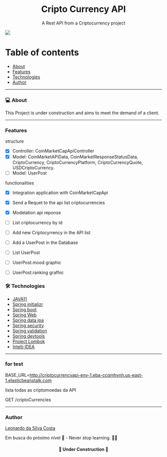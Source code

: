 <h1 align="center">Cripto Currency API</h1>
<p align="center">A Rest API from a Criptocurrency project</p>
<img src="https://img.shields.io/static/v1?label=Spring&message=Work&color=6DB33F&style=for-the-badge&logo=SpringBoot">

Table of contents
=================
<!--ts-->
   * [About](#About)
   * [Features](#features)
   * [Technologies](#technologies)
   * [Author](#author)
<!--te-->

---

### 💻 About

This Project is under construction and aims to meet the demand of a client.

---
### Features

structure
- [x] Controller: CoinMarketCapApiController
- [x] Model: CoinMarketAPiData, CoinMarketResponseStatusData, CriptoCurrency, CriptoCurrencyPlatform, CriptoCurrencyQuote, USDCriptoCurrency.
- [ ] Model: UserPost

functionalities
- [x] Integration application with CoinMarketCapApi
- [x] Send a Requet to the api list criptocurrencies
- [x] Modelation api reponse
- [ ] List criptocurrency by id
- [ ] Add new Criptocyrrency in the API list
- [ ] Add a UserPost in the Database
- [ ] List UserPost
- [ ] UserPost.mood graphic
- [ ] UserPost.ranking grafhic


### 🛠 Technologies

- [JAVA11](https://www.oracle.com/br/java/technologies/javase/jdk11-archive-downloads.html)
- [Spring initializr](https://start.spring.io/)
- [Spring boot](https://spring.io/projects/spring-boot)
- [Spring Web](https://docs.spring.io/spring-framework/docs/3.2.x/spring-framework-reference/html/mvc.html)
- [Spring data jpa](https://spring.io/projects/spring-data-jpa)
- [Spring security](https://spring.io/projects/spring-security)
- [Spring validation](https://docs.spring.io/spring-framework/docs/3.2.x/spring-framework-reference/html/validation.html)
- [Spring devtools](https://docs.spring.io/spring-boot/docs/1.5.16.RELEASE/reference/html/using-boot-devtools.html)
- [Project Lombok](https://projectlombok.org/)
- [Intelij IDEA](https://www.jetbrains.com/pt-br/idea/)

---

### for test

BASE_URL=http://criptocurrencyapi-env-1.eba-ccqmhvnh.us-east-1.elasticbeanstalk.com

<p>lista todas as criptomoedas da API</p>
<p>GET /criptoCurrencies</p>

---

### Author
[Leonardo da Silva Costa](https://www.linkedin.com/in/leonardo-da-silva-costa/)

Em busca do próximo nível 🚀 - Never stop learning. 🧑‍🎓

<h4 align="center"> 
	 👷 Under Construction  🚧
</h4>





